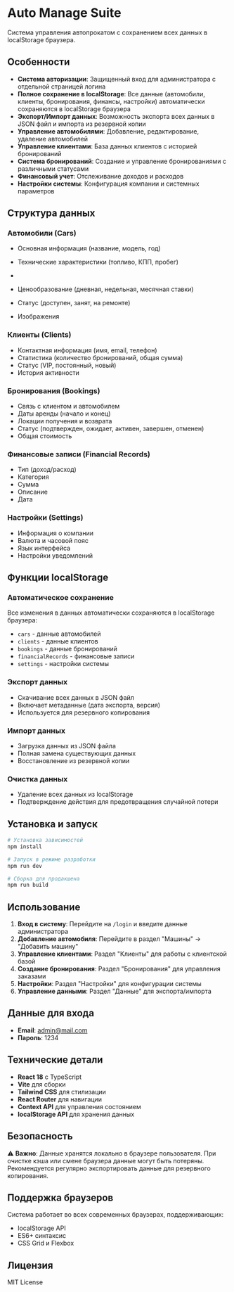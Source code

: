 # Auto Manage Suite

Система управления автопрокатом с сохранением всех данных в localStorage браузера.

## Особенности

- **Система авторизации**: Защищенный вход для администратора с отдельной страницей логина
- **Полное сохранение в localStorage**: Все данные (автомобили, клиенты, бронирования, финансы, настройки) автоматически сохраняются в localStorage браузера
- **Экспорт/Импорт данных**: Возможность экспорта всех данных в JSON файл и импорта из резервной копии
- **Управление автомобилями**: Добавление, редактирование, удаление автомобилей
- **Управление клиентами**: База данных клиентов с историей бронирований
- **Система бронирований**: Создание и управление бронированиями с различными статусами
- **Финансовый учет**: Отслеживание доходов и расходов
- **Настройки системы**: Конфигурация компании и системных параметров

## Структура данных

### Автомобили (Cars)

- Основная информация (название, модель, год)
- Технические характеристики (топливо, КПП, пробег)

- 
- Ценообразование (дневная, недельная, месячная ставки)
- Статус (доступен, занят, на ремонте)
- Изображения

### Клиенты (Clients)
- Контактная информация (имя, email, телефон)
- Статистика (количество бронирований, общая сумма)
- Статус (VIP, постоянный, новый)
- История активности

### Бронирования (Bookings)
- Связь с клиентом и автомобилем
- Даты аренды (начало и конец)
- Локации получения и возврата
- Статус (подтвержден, ожидает, активен, завершен, отменен)
- Общая стоимость

### Финансовые записи (Financial Records)
- Тип (доход/расход)
- Категория
- Сумма
- Описание
- Дата

### Настройки (Settings)
- Информация о компании
- Валюта и часовой пояс
- Язык интерфейса
- Настройки уведомлений

## Функции localStorage

### Автоматическое сохранение
Все изменения в данных автоматически сохраняются в localStorage браузера:
- `cars` - данные автомобилей
- `clients` - данные клиентов  
- `bookings` - данные бронирований
- `financialRecords` - финансовые записи
- `settings` - настройки системы

### Экспорт данных
- Скачивание всех данных в JSON файл
- Включает метаданные (дата экспорта, версия)
- Используется для резервного копирования

### Импорт данных
- Загрузка данных из JSON файла
- Полная замена существующих данных
- Восстановление из резервной копии

### Очистка данных
- Удаление всех данных из localStorage
- Подтверждение действия для предотвращения случайной потери

## Установка и запуск

```bash
# Установка зависимостей
npm install

# Запуск в режиме разработки
npm run dev

# Сборка для продакшена
npm run build
```

## Использование

1. **Вход в систему**: Перейдите на `/login` и введите данные администратора
2. **Добавление автомобиля**: Перейдите в раздел "Машины" → "Добавить машину"
3. **Управление клиентами**: Раздел "Клиенты" для работы с клиентской базой
4. **Создание бронирования**: Раздел "Бронирования" для управления заказами
5. **Настройки**: Раздел "Настройки" для конфигурации системы
6. **Управление данными**: Раздел "Данные" для экспорта/импорта

## Данные для входа

- **Email**: admin@mail.com
- **Пароль**: 1234

## Технические детали

- **React 18** с TypeScript
- **Vite** для сборки
- **Tailwind CSS** для стилизации
- **React Router** для навигации
- **Context API** для управления состоянием
- **localStorage API** для хранения данных

## Безопасность

⚠️ **Важно**: Данные хранятся локально в браузере пользователя. При очистке кэша или смене браузера данные могут быть потеряны. Рекомендуется регулярно экспортировать данные для резервного копирования.

## Поддержка браузеров

Система работает во всех современных браузерах, поддерживающих:
- localStorage API
- ES6+ синтаксис
- CSS Grid и Flexbox

## Лицензия

MIT License
